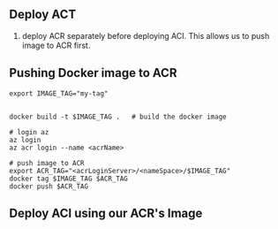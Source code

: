 ## Deploy ACT

1. deploy ACR separately before deploying ACI. This allows us to push image to ACR first.


## Pushing Docker image to ACR

```shell
export IMAGE_TAG="my-tag"


docker build -t $IMAGE_TAG .   # build the docker image

# login az
az login
az acr login --name <acrName>

# push image to ACR
export ACR_TAG="<acrLoginServer>/<nameSpace>/$IMAGE_TAG"
docker tag $IMAGE_TAG $ACR_TAG
docker push $ACR_TAG
```

## Deploy ACI using our ACR's Image
